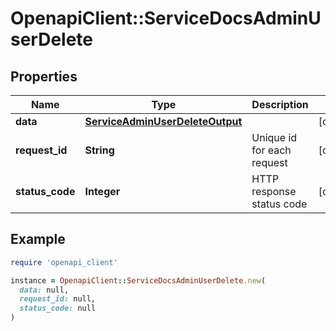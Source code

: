 # OpenapiClient::ServiceDocsAdminUserDelete

## Properties

| Name | Type | Description | Notes |
| ---- | ---- | ----------- | ----- |
| **data** | [**ServiceAdminUserDeleteOutput**](ServiceAdminUserDeleteOutput.md) |  | [optional] |
| **request_id** | **String** | Unique id for each request | [optional] |
| **status_code** | **Integer** | HTTP response status code | [optional] |

## Example

```ruby
require 'openapi_client'

instance = OpenapiClient::ServiceDocsAdminUserDelete.new(
  data: null,
  request_id: null,
  status_code: null
)
```


